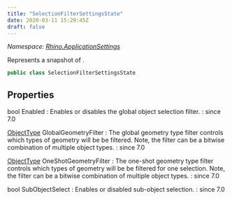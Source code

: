 ```yaml
---
title: "SelectionFilterSettingsState"
date: 2020-03-11 15:29:45Z
draft: false
---
```


*Namespace: [Rhino.ApplicationSettings](../)*

Represents a snapshot of .
```cs
public class SelectionFilterSettingsState
```
## Properties

bool Enabled
: Enables or disables the global object selection filter.
: since 7.0

[ObjectType](/rhinocommon/rhino/docobjects/objecttype/) GlobalGeometryFilter
: The global geometry type filter controls which types of geometry will be be filtered.
     Note, the filter can be a bitwise combination of multiple object types.
: since 7.0

[ObjectType](/rhinocommon/rhino/docobjects/objecttype/) OneShotGeometryFilter
: The one-shot geometry type filter controls which types of geometry will be be filtered for one selection.
     Note, the filter can be a bitwise combination of multiple object types.
: since 7.0

bool SubObjectSelect
: Enables or disabled sub-object selection.
: since 7.0
